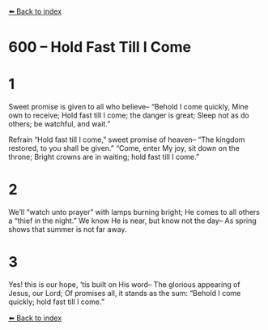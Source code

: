 [⬅️ Back to index](../README.md)

# 600 – Hold Fast Till I Come


# 1
Sweet promise is given to all who believe–
“Behold I come quickly, Mine own to receive;
Hold fast till I come; the danger is great;
Sleep not as do others; be watchful, and wait.”

Refrain
“Hold fast till I come,” sweet promise of heaven–
“The kingdom restored, to you shall be given.”
“Come, enter My joy, sit down on the throne;
Bright crowns are in waiting; hold fast till I come.”

# 2
We’ll “watch unto prayer” with lamps burning bright;
He comes to all others a “thief in the night.”
We know He is near, but know not the day–
As spring shows that summer is not far away.

# 3
Yes! this is our hope, ’tis built on His word–
The glorious appearing of Jesus, our Lord;
Of promises all, it stands as the sum:
“Behold I come quickly; hold fast till I come.”

[⬅️ Back to index](../README.md)
